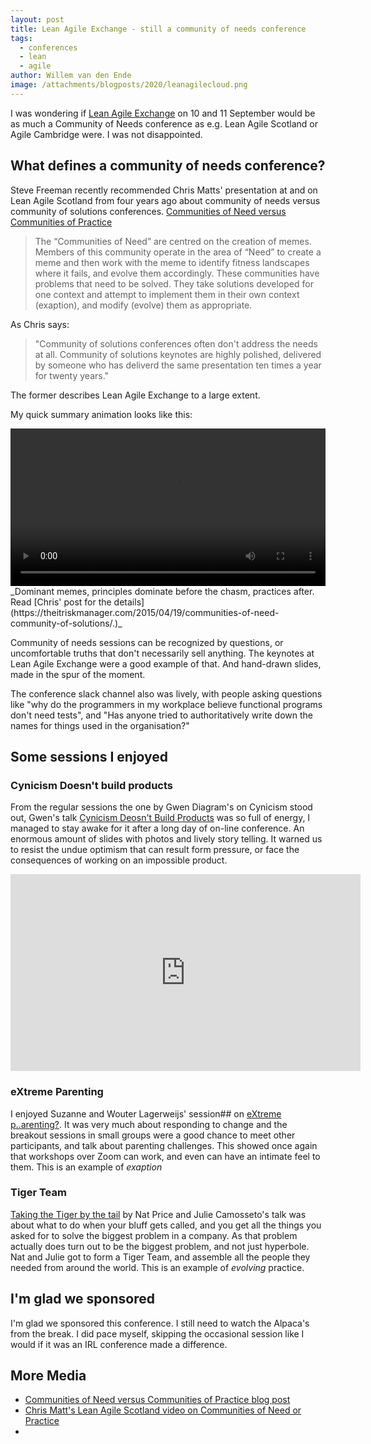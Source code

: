 ```yaml
---
layout: post
title: Lean Agile Exchange - still a community of needs conference
tags:
  - conferences
  - lean
  - agile
author: Willem van den Ende
image: /attachments/blogposts/2020/leanagilecloud.png
---
```



I was wondering if [Lean Agile Exchange](https://www.leanagileexchange.net/programme/extreme-parenting) on 10 and 11 September would be as much a Community of Needs
conference as e.g. Lean Agile Scotland or Agile Cambridge were. I was not disappointed.

## What defines a community of needs conference?
Steve Freeman recently recommended Chris Matts' presentation at and on Lean
Agile Scotland from four years ago about community of needs versus community of
solutions conferences.
[Communities of Need versus Communities of Practice](https://theitriskmanager.com/2015/04/19/communities-of-need-community-of-solutions/)

> The “Communities of Need” are centred on the creation of memes. Members of this community operate in the area of “Need” to create a meme and then work with the meme to identify fitness landscapes where it fails, and evolve them accordingly. These communities have problems that need to be solved. They take solutions developed for one context and attempt to implement them in their own context (exaption), and modify (evolve) them as appropriate.

As Chris says:
> "Community of solutions conferences often don't address the needs at all. Community of
solutions keynotes are highly polished, delivered by someone who has deliverd
the same presentation ten times a year for twenty years."

The former describes Lean Agile Exchange to a large extent.

My quick summary animation looks like this:

<video width="100%" controls alt="The linked post describes this better than I could in an alt tag">
  <source src="/attachments/blogposts/2020/dominant-memes.mp4" type="video/mp4">
Your browser does not support the video tag.
</video>
_Dominant memes, principles dominate before the chasm, practices after. Read [Chris' post for the details](https://theitriskmanager.com/2015/04/19/communities-of-need-community-of-solutions/.)_

Community of needs sessions can be recognized by questions, or uncomfortable
truths that don't necessarily sell anything. The keynotes at Lean Agile Exchange
were a good example of that. And hand-drawn slides, made in the spur of the moment.

The conference slack channel also was lively, with people asking questions like
"why do the programmers in my workplace believe functional programs don't need
tests", and "Has anyone tried to authoritatively write down the names for things
used in the organisation?"

## Some sessions I enjoyed

### Cynicism Doesn't build products
From the regular sessions the one by Gwen Diagram's on Cynicism stood out, Gwen's
talk [Cynicism Deosn't Build Products](https://www.leanagileexchange.net/programme/cynicism-doesnt-build-products) was so full of energy, I managed to stay awake for it after a long day
of on-line conference. An enormous amount of slides with photos and lively story
telling. It warned us to resist the undue optimism that can result form pressure, or face
the consequences of working on an impossible product.
<iframe width="560" height="315" src="https://www.youtube.com/embed/6FfKjAXFNzk" frameborder="0" allow="accelerometer; autoplay; clipboard-write; encrypted-media; gyroscope; picture-in-picture" allowfullscreen></iframe>

### eXtreme Parenting
I enjoyed Suzanne and Wouter Lagerweijs' session##  on [eXtreme p..arenting?](https://www.leanagileexchange.net/programme/extreme-parenting). It was very much about
responding to change and the breakout sessions in small groups were a good
chance to meet other participants, and talk about parenting challenges. This showed once
again that workshops over Zoom can work, and even can have an intimate feel to them. This is an example of _exaption_

### Tiger Team
[Taking the Tiger by the
tail](https://www.leanagileexchange.net/programme/taking-tiger-tail) by Nat
Price and Julie Camosseto's talk was about what to do when your bluff gets
called, and you get all the things you asked for to solve the biggest problem in
a company. As that problem actually does turn out to be the biggest problem, and
not just hyperbole. Nat and Julie got to form a Tiger Team, and assemble all the
people they needed from around the world. This is an example of _evolving_
practice.

## I'm glad we sponsored
I'm glad we sponsored this conference. I still need to watch the Alpaca's from
the break. I did pace myself, skipping the occasional session like I would if it was an IRL conference made a difference.


## More Media

* [Communities of Need versus Communities of Practice blog post](https://theitriskmanager.com/2015/04/19/communities-of-need-community-of-solutions/)
* [Chris Matt's Lean Agile Scotland video on Communities of Need or Practice](https://vimeo.com/190010827)
*
